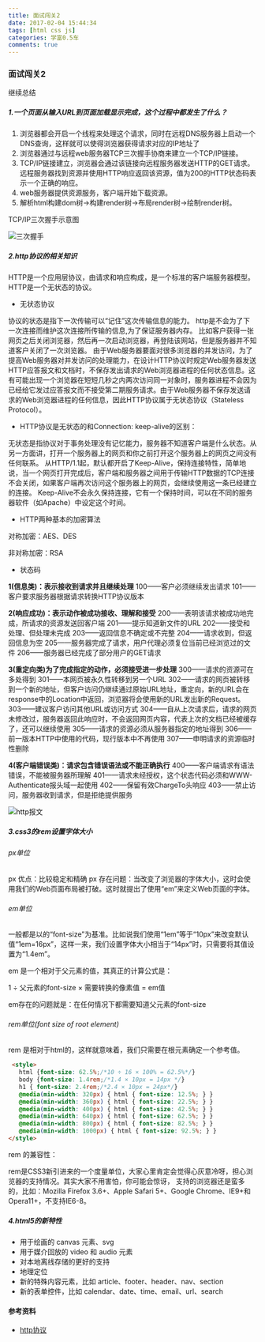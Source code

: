 ```yaml
---
title: 面试闯关2
date: 2017-02-04 15:44:34
tags: [html css js]
categories: 学富0.5车
comments: true
---
```

### 面试闯关2

继续总结

##### 1.一个页面从输入URL到页面加载显示完成，这个过程中都发生了什么？

1. 浏览器都会开启一个线程来处理这个请求，同时在远程DNS服务器上启动一个DNS查询，这样就可以使得浏览器获得请求对应的IP地址了
2. 浏览器通过与远程web服务器TCP三次握手协商来建立一个TCP/IP链接。
3. TCP/IP链接建立，浏览器会通过该链接向远程服务器发送HTTP的GET请求。远程服务器找到资源并使用HTTP响应返回该资源，值为200的HTTP状态码表示一个正确的响应。
4. web服务器提供资源服务，客户端开始下载资源。
5. 解析html构建dom树->构建render树->布局render树->绘制render树。

TCP/IP三次握手示意图

![三次握手](http://sandbox.runjs.cn/uploads/rs/410/cyvsaybm/k3p8ujsd.png)

<!-- more -->

##### 2.http协议的相关知识

HTTP是一个应用层协议，由请求和响应构成，是一个标准的客户端服务器模型。HTTP是一个无状态的协议。

* 无状态协议

协议的状态是指下一次传输可以“记住”这次传输信息的能力。
http是不会为了下一次连接而维护这次连接所传输的信息,为了保证服务器内存。
比如客户获得一张网页之后关闭浏览器，然后再一次启动浏览器，再登陆该网站，但是服务器并不知道客户关闭了一次浏览器。
由于Web服务器要面对很多浏览器的并发访问，为了提高Web服务器对并发访问的处理能力，在设计HTTP协议时规定Web服务器发送HTTP应答报文和文档时，不保存发出请求的Web浏览器进程的任何状态信息。这有可能出现一个浏览器在短短几秒之内两次访问同一对象时，服务器进程不会因为已经给它发过应答报文而不接受第二期服务请求。由于Web服务器不保存发送请求的Web浏览器进程的任何信息，因此HTTP协议属于无状态协议（Stateless Protocol）。

* HTTP协议是无状态的和Connection: keep-alive的区别：

无状态是指协议对于事务处理没有记忆能力，服务器不知道客户端是什么状态。从另一方面讲，打开一个服务器上的网页和你之前打开这个服务器上的网页之间没有任何联系。
从HTTP/1.1起，默认都开启了Keep-Alive，保持连接特性，简单地说，当一个网页打开完成后，客户端和服务器之间用于传输HTTP数据的TCP连接不会关闭，如果客户端再次访问这个服务器上的网页，会继续使用这一条已经建立的连接。
Keep-Alive不会永久保持连接，它有一个保持时间，可以在不同的服务器软件（如Apache）中设定这个时间。

* HTTP两种基本的加密算法

对称加密：AES、DES

非对称加密：RSA

* 状态码

**1(信息类)：表示接收到请求并且继续处理**
100——客户必须继续发出请求
101——客户要求服务器根据请求转换HTTP协议版本

**2(响应成功)：表示动作被成功接收、理解和接受**
200——表明该请求被成功地完成，所请求的资源发送回客户端
201——提示知道新文件的URL
202——接受和处理、但处理未完成
203——返回信息不确定或不完整
204——请求收到，但返回信息为空
205——服务器完成了请求，用户代理必须复位当前已经浏览过的文件
206——服务器已经完成了部分用户的GET请求

**3(重定向类)为了完成指定的动作，必须接受进一步处理**
300——请求的资源可在多处得到
301——本网页被永久性转移到另一个URL
302——请求的网页被转移到一个新的地址，但客户访问仍继续通过原始URL地址，重定向，新的URL会在response中的Location中返回，浏览器将会使用新的URL发出新的Request。
303——建议客户访问其他URL或访问方式
304——自从上次请求后，请求的网页未修改过，服务器返回此响应时，不会返回网页内容，代表上次的文档已经被缓存了，还可以继续使用
305——请求的资源必须从服务器指定的地址得到
306——前一版本HTTP中使用的代码，现行版本中不再使用
307——申明请求的资源临时性删除

**4(客户端错误类)：请求包含错误语法或不能正确执行**
400——客户端请求有语法错误，不能被服务器所理解
401——请求未经授权，这个状态代码必须和WWW-Authenticate报头域一起使用
402——保留有效ChargeTo头响应
403——禁止访问，服务器收到请求，但是拒绝提供服务

![http报文](http://sandbox.runjs.cn/uploads/rs/410/cyvsaybm/iqmalp7w.png)

##### 3.css3的rem设置字体大小

###### px单位

px 优点：比较稳定和精确
px 存在问题：当改变了浏览器的字体大小，这时会使用我们的Web页面布局被打破。这时就提出了使用“em”来定义Web页面的字体。

###### em单位

一般都是以<body>的“font-size”为基准。比如说我们使用“1em”等于“10px”来改变默认值“1em=16px”，这样一来，我们设置字体大小相当于“14px”时，只需要将其值设置为“1.4em”。

em 是一个相对于父元素的值，其真正的计算公式是：

1 ÷ 父元素的font-size × 需要转换的像素值 = em值

em存在的问题就是：在任何情况下都需要知道父元素的font-size

###### rem单位(font size of root element)

rem 是相对于html的，这样就意味着，我们只需要在根元素确定一个参考值。

```html
 <style>
   html {font-size: 62.5%;/*10 ÷ 16 × 100% = 62.5%*/}
   body {font-size: 1.4rem;/*1.4 × 10px = 14px */}
   h1 { font-size: 2.4rem;/*2.4 × 10px = 24px*/}
   @media(min-width: 320px) { html { font-size: 12.5%; } }
   @media(min-width: 360px) { html { font-size: 22.5%; } }
   @media(min-width: 400px) { html { font-size: 42.5%; } }
   @media(min-width: 640px) { html { font-size: 62.5%; } }
   @media(min-width: 800px) { html { font-size: 82.5%; } }
   @media(min-width: 1000px) { html { font-size: 92.5%; } }
</style>
```
rem 的兼容性：

rem是CSS3新引进来的一个度量单位，大家心里肯定会觉得心灰意冷呀，担心浏览器的支持情况。其实大家不用害怕，你可能会惊讶，
支持的浏览器还是蛮多的，比如：Mozilla Firefox 3.6+、Apple Safari 5+、Google Chrome、IE9+和Opera11+，不支持IE6-8。

##### 4.html5的新特性

* 用于绘画的 canvas 元素、svg
* 用于媒介回放的 video 和 audio 元素
* 对本地离线存储的更好的支持
* 地理定位
* 新的特殊内容元素，比如 article、footer、header、nav、section
* 新的表单控件，比如 calendar、date、time、email、url、search


#### 参考资料

* [http协议](http://www.cnblogs.com/EricaMIN1987_IT/p/3837436.html)
